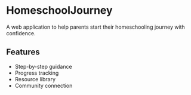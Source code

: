 # HomeschoolJourney

A web application to help parents start their homeschooling journey with confidence.

## Features
- Step-by-step guidance
- Progress tracking
- Resource library
- Community connection
